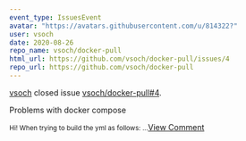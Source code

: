 ```yaml
---
event_type: IssuesEvent
avatar: "https://avatars.githubusercontent.com/u/814322?"
user: vsoch
date: 2020-08-26
repo_name: vsoch/docker-pull
html_url: https://github.com/vsoch/docker-pull/issues/4
repo_url: https://github.com/vsoch/docker-pull
---
```


<a href='https://github.com/vsoch' target='_blank'>vsoch</a> closed issue <a href='https://github.com/vsoch/docker-pull/issues/4' target='_blank'>vsoch/docker-pull#4</a>.

<p>Problems with docker compose</p><small>Hi! When trying to build the yml as follows:...</small><a href='https://github.com/vsoch/docker-pull/issues/4' target='_blank'>View Comment</a>